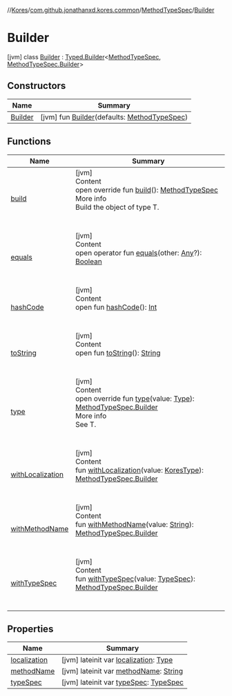 //[Kores](../../../index.md)/[com.github.jonathanxd.kores.common](../../index.md)/[MethodTypeSpec](../index.md)/[Builder](index.md)



# Builder  
 [jvm] class [Builder](index.md) : [Typed.Builder](../../../com.github.jonathanxd.kores.base/-typed/-builder/index.md)<[MethodTypeSpec](../index.md), [MethodTypeSpec.Builder](index.md)>    


## Constructors  
  
|  Name|  Summary| 
|---|---|
| <a name="com.github.jonathanxd.kores.common/MethodTypeSpec.Builder/Builder/#com.github.jonathanxd.kores.common.MethodTypeSpec/PointingToDeclaration/"></a>[Builder](-builder.md)| <a name="com.github.jonathanxd.kores.common/MethodTypeSpec.Builder/Builder/#com.github.jonathanxd.kores.common.MethodTypeSpec/PointingToDeclaration/"></a> [jvm] fun [Builder](-builder.md)(defaults: [MethodTypeSpec](../index.md))   <br>


## Functions  
  
|  Name|  Summary| 
|---|---|
| <a name="com.github.jonathanxd.kores.common/MethodTypeSpec.Builder/build/#/PointingToDeclaration/"></a>[build](build.md)| <a name="com.github.jonathanxd.kores.common/MethodTypeSpec.Builder/build/#/PointingToDeclaration/"></a>[jvm]  <br>Content  <br>open override fun [build](build.md)(): [MethodTypeSpec](../index.md)  <br>More info  <br>Build the object of type T.  <br><br><br>
| <a name="kotlin/Any/equals/#kotlin.Any?/PointingToDeclaration/"></a>[equals](../../../com.github.jonathanxd.kores.util/-simple-resolver/index.md#%5Bkotlin%2FAny%2Fequals%2F%23kotlin.Any%3F%2FPointingToDeclaration%2F%5D%2FFunctions%2F-427383591)| <a name="kotlin/Any/equals/#kotlin.Any?/PointingToDeclaration/"></a>[jvm]  <br>Content  <br>open operator fun [equals](../../../com.github.jonathanxd.kores.util/-simple-resolver/index.md#%5Bkotlin%2FAny%2Fequals%2F%23kotlin.Any%3F%2FPointingToDeclaration%2F%5D%2FFunctions%2F-427383591)(other: [Any](https://kotlinlang.org/api/latest/jvm/stdlib/kotlin/-any/index.html)?): [Boolean](https://kotlinlang.org/api/latest/jvm/stdlib/kotlin/-boolean/index.html)  <br><br><br>
| <a name="kotlin/Any/hashCode/#/PointingToDeclaration/"></a>[hashCode](../../../com.github.jonathanxd.kores.util/-simple-resolver/index.md#%5Bkotlin%2FAny%2FhashCode%2F%23%2FPointingToDeclaration%2F%5D%2FFunctions%2F-427383591)| <a name="kotlin/Any/hashCode/#/PointingToDeclaration/"></a>[jvm]  <br>Content  <br>open fun [hashCode](../../../com.github.jonathanxd.kores.util/-simple-resolver/index.md#%5Bkotlin%2FAny%2FhashCode%2F%23%2FPointingToDeclaration%2F%5D%2FFunctions%2F-427383591)(): [Int](https://kotlinlang.org/api/latest/jvm/stdlib/kotlin/-int/index.html)  <br><br><br>
| <a name="kotlin/Any/toString/#/PointingToDeclaration/"></a>[toString](../../../com.github.jonathanxd.kores.util/-simple-resolver/index.md#%5Bkotlin%2FAny%2FtoString%2F%23%2FPointingToDeclaration%2F%5D%2FFunctions%2F-427383591)| <a name="kotlin/Any/toString/#/PointingToDeclaration/"></a>[jvm]  <br>Content  <br>open fun [toString](../../../com.github.jonathanxd.kores.util/-simple-resolver/index.md#%5Bkotlin%2FAny%2FtoString%2F%23%2FPointingToDeclaration%2F%5D%2FFunctions%2F-427383591)(): [String](https://kotlinlang.org/api/latest/jvm/stdlib/kotlin/-string/index.html)  <br><br><br>
| <a name="com.github.jonathanxd.kores.common/MethodTypeSpec.Builder/type/#java.lang.reflect.Type/PointingToDeclaration/"></a>[type](type.md)| <a name="com.github.jonathanxd.kores.common/MethodTypeSpec.Builder/type/#java.lang.reflect.Type/PointingToDeclaration/"></a>[jvm]  <br>Content  <br>open override fun [type](type.md)(value: [Type](https://docs.oracle.com/javase/8/docs/api/java/lang/reflect/Type.html)): [MethodTypeSpec.Builder](index.md)  <br>More info  <br>See T.  <br><br><br>
| <a name="com.github.jonathanxd.kores.common/MethodTypeSpec.Builder/withLocalization/#com.github.jonathanxd.kores.type.KoresType/PointingToDeclaration/"></a>[withLocalization](with-localization.md)| <a name="com.github.jonathanxd.kores.common/MethodTypeSpec.Builder/withLocalization/#com.github.jonathanxd.kores.type.KoresType/PointingToDeclaration/"></a>[jvm]  <br>Content  <br>fun [withLocalization](with-localization.md)(value: [KoresType](../../../com.github.jonathanxd.kores.type/-kores-type/index.md)): [MethodTypeSpec.Builder](index.md)  <br><br><br>
| <a name="com.github.jonathanxd.kores.common/MethodTypeSpec.Builder/withMethodName/#kotlin.String/PointingToDeclaration/"></a>[withMethodName](with-method-name.md)| <a name="com.github.jonathanxd.kores.common/MethodTypeSpec.Builder/withMethodName/#kotlin.String/PointingToDeclaration/"></a>[jvm]  <br>Content  <br>fun [withMethodName](with-method-name.md)(value: [String](https://kotlinlang.org/api/latest/jvm/stdlib/kotlin/-string/index.html)): [MethodTypeSpec.Builder](index.md)  <br><br><br>
| <a name="com.github.jonathanxd.kores.common/MethodTypeSpec.Builder/withTypeSpec/#com.github.jonathanxd.kores.base.TypeSpec/PointingToDeclaration/"></a>[withTypeSpec](with-type-spec.md)| <a name="com.github.jonathanxd.kores.common/MethodTypeSpec.Builder/withTypeSpec/#com.github.jonathanxd.kores.base.TypeSpec/PointingToDeclaration/"></a>[jvm]  <br>Content  <br>fun [withTypeSpec](with-type-spec.md)(value: [TypeSpec](../../../com.github.jonathanxd.kores.base/-type-spec/index.md)): [MethodTypeSpec.Builder](index.md)  <br><br><br>


## Properties  
  
|  Name|  Summary| 
|---|---|
| <a name="com.github.jonathanxd.kores.common/MethodTypeSpec.Builder/localization/#/PointingToDeclaration/"></a>[localization](localization.md)| <a name="com.github.jonathanxd.kores.common/MethodTypeSpec.Builder/localization/#/PointingToDeclaration/"></a> [jvm] lateinit var [localization](localization.md): [Type](https://docs.oracle.com/javase/8/docs/api/java/lang/reflect/Type.html)   <br>
| <a name="com.github.jonathanxd.kores.common/MethodTypeSpec.Builder/methodName/#/PointingToDeclaration/"></a>[methodName](method-name.md)| <a name="com.github.jonathanxd.kores.common/MethodTypeSpec.Builder/methodName/#/PointingToDeclaration/"></a> [jvm] lateinit var [methodName](method-name.md): [String](https://kotlinlang.org/api/latest/jvm/stdlib/kotlin/-string/index.html)   <br>
| <a name="com.github.jonathanxd.kores.common/MethodTypeSpec.Builder/typeSpec/#/PointingToDeclaration/"></a>[typeSpec](type-spec.md)| <a name="com.github.jonathanxd.kores.common/MethodTypeSpec.Builder/typeSpec/#/PointingToDeclaration/"></a> [jvm] lateinit var [typeSpec](type-spec.md): [TypeSpec](../../../com.github.jonathanxd.kores.base/-type-spec/index.md)   <br>

